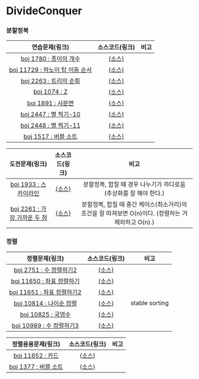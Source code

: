 # DivideConquer
### 분할정복
연습문제(링크)|소스코드(링크)|비고|
|:------:|:--------:|:--:|
|[boj 1780 : 종이의 개수](https://www.acmicpc.net/problem/1780)|[(소스)](https://github.com/95kim1/study_learn/blob/main/ps/learn/middle1/BruteForce/boj1780.cpp)||
|[boj 11729 : 하노이 탑 이동 순서](https://www.acmicpc.net/problem/11729)|[(소스)](https://github.com/95kim1/study_learn/blob/main/ps/learn/middle1/BruteForce/boj11729.cpp)||
|[boj 2263 : 트리의 순회](https://www.acmicpc.net/problem/2263)|[(소스)](https://github.com/95kim1/study_learn/blob/main/ps/learn/middle1/BruteForce/boj2263.cpp)||
|[boj 1074 : Z](https://www.acmicpc.net/problem/1074)|[(소스)](https://github.com/95kim1/study_learn/blob/main/ps/learn/middle1/BruteForce/boj1074.cpp)||
|[boj 1891 : 사분면](https://www.acmicpc.net/problem/1891)|[(소스)](https://github.com/95kim1/study_learn/blob/main/ps/learn/middle1/BruteForce/boj1891.cpp)||
|[boj 2447 : 별 찍기-10](https://www.acmicpc.net/problem/2447)|[(소스)](https://github.com/95kim1/study_learn/blob/main/ps/learn/middle1/BruteForce/boj2447.cpp)||
|[boj 2448 : 별 찍기-11](https://www.acmicpc.net/problem/2448)|[(소스)](https://github.com/95kim1/study_learn/blob/main/ps/learn/middle1/BruteForce/boj2448.cpp)||
|[boj 1517 : 버블 소트](https://www.acmicpc.net/problem/1517)|[(소스)](https://github.com/95kim1/study_learn/blob/main/ps/learn/middle1/BruteForce/boj1517.cpp)||

도전문제(링크)|소스코드(링크)|비고|
|:------:|:--------:|:--:|
|[boj 1933 : 스카이라인](https://www.acmicpc.net/problem/1933)|[(소스)](https://github.com/95kim1/study_learn/blob/main/ps/learn/middle1/DivideConquer/boj1933.cpp)|분할정복,  합칠 때 경우 나누기가 까다로움 (추상화를 잘 해야 한다.)|
|[boj 2261 : 가장 가까운 두 점](https://www.acmicpc.net/problem/2261)|[(소스)](https://github.com/95kim1/study_learn/blob/main/ps/learn/middle1/DivideConquer/boj2261.cpp)|분할정복,  합칠 때 중간 케이스(최소거리)의 조건을 잘 따져보면 O(n)이다. (정렬하는 거 제외하고 O(n).)|

### 정렬
정렬문제(링크)|소스코드(링크)|비고|
|:------:|:--------:|:--:|
|[boj 2751 : 수 정렬하기2](https://www.acmicpc.net/problem/2751)|[(소스)](https://github.com/95kim1/study_learn/blob/main/ps/learn/middle1/BruteForce/boj2751.cpp)||
|[boj 11650 : 좌표 정렬하기](https://www.acmicpc.net/problem/11650)|[(소스)](https://github.com/95kim1/study_learn/blob/main/ps/learn/middle1/BruteForce/boj11650.cpp)||
|[boj 11651 : 좌표 정렬하기2](https://www.acmicpc.net/problem/11651)|[(소스)](https://github.com/95kim1/study_learn/blob/main/ps/learn/middle1/BruteForce/boj11651.cpp)||
|[boj 10814 : 나이순 정렬](https://www.acmicpc.net/problem/10814)|[(소스)](https://github.com/95kim1/study_learn/blob/main/ps/learn/middle1/BruteForce/boj10814.cpp)|stable sorting|
|[boj 10825 : 국영수](https://www.acmicpc.net/problem/10825)|[(소스)](https://github.com/95kim1/study_learn/blob/main/ps/learn/middle1/BruteForce/boj10825.cpp)||
|[boj 10989 : 수 정렬하기3](https://www.acmicpc.net/problem/10989)|[(소스)](https://github.com/95kim1/study_learn/blob/main/ps/learn/middle1/BruteForce/boj10989.cpp)||

정렬응용문제(링크)|소스코드(링크)|비고|
|:------:|:--------:|:--:|
|[boj 11652 : 카드](https://www.acmicpc.net/problem/11652)|[(소스)](https://github.com/95kim1/study_learn/blob/main/ps/learn/middle1/BruteForce/boj11652.cpp)||
|[boj 1377 : 버블 소트](https://www.acmicpc.net/problem/1377)|[(소스)](https://github.com/95kim1/study_learn/blob/main/ps/learn/middle1/BruteForce/boj1377.cpp)||